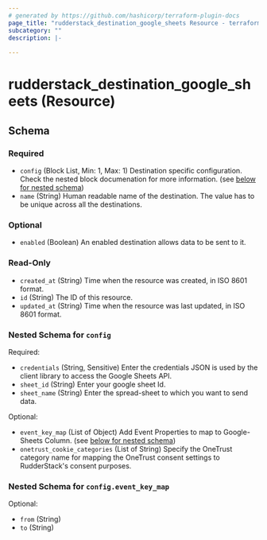 ```yaml
---
# generated by https://github.com/hashicorp/terraform-plugin-docs
page_title: "rudderstack_destination_google_sheets Resource - terraform-provider-rudderstack"
subcategory: ""
description: |-
  
---
```


# rudderstack_destination_google_sheets (Resource)





<!-- schema generated by tfplugindocs -->
## Schema

### Required

- `config` (Block List, Min: 1, Max: 1) Destination specific configuration. Check the nested block documenation for more information. (see [below for nested schema](#nestedblock--config))
- `name` (String) Human readable name of the destination. The value has to be unique across all the destinations.

### Optional

- `enabled` (Boolean) An enabled destination allows data to be sent to it.

### Read-Only

- `created_at` (String) Time when the resource was created, in ISO 8601 format.
- `id` (String) The ID of this resource.
- `updated_at` (String) Time when the resource was last updated, in ISO 8601 format.

<a id="nestedblock--config"></a>
### Nested Schema for `config`

Required:

- `credentials` (String, Sensitive) Enter the credentials JSON is used by the client library to access the Google Sheets API.
- `sheet_id` (String) Enter your google sheet Id.
- `sheet_name` (String) Enter the spread-sheet to which you want to send data.

Optional:

- `event_key_map` (List of Object) Add Event Properties to map to Google-Sheets Column. (see [below for nested schema](#nestedatt--config--event_key_map))
- `onetrust_cookie_categories` (List of String) Specify the OneTrust category name for mapping the OneTrust consent settings to RudderStack's consent purposes.

<a id="nestedatt--config--event_key_map"></a>
### Nested Schema for `config.event_key_map`

Optional:

- `from` (String)
- `to` (String)


